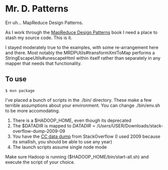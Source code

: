 # Mr. D. Patterns

Err uh... MapReduce Design Patterns.

As I work through the [MapReduce Design Patterns](http://shop.oreilly.com/product/0636920025122.do) book I need a place to stash my source code. This is it.

I stayed moderately true to the examples, with some re-arrangement here and there. Most notably the MRDPUtils#transformXmlToMap performs a StringEscapeUtils#unescapeHtml within itself rather than separately in any mapper that needs that functionality.

## To use

    $ mvn package

I've placed a bunch of scripts in the ./bin/ directory. These make a few terrible assumptions about your environment. You can change ./bin/env.sh to be more accomodating.

1. There is a $HADOOP_HOME, even though its deprecated
2. The $DATADIR is mapped to $DATADIR=/Users/$USER/Downloads/stack-overflow-dump-2009-09
3. You have the [CC data dump](http://www.clearbits.net/creators/146-stack-exchange-data-dump) from StackOverflow (I used 2009 because its smallish, you should be able to use any year)
4. The launch scripts assume single node mode

Make sure Hadoop is running ($HADOOP_HOME/bin/start-all.sh) and execute the script of your choice.

